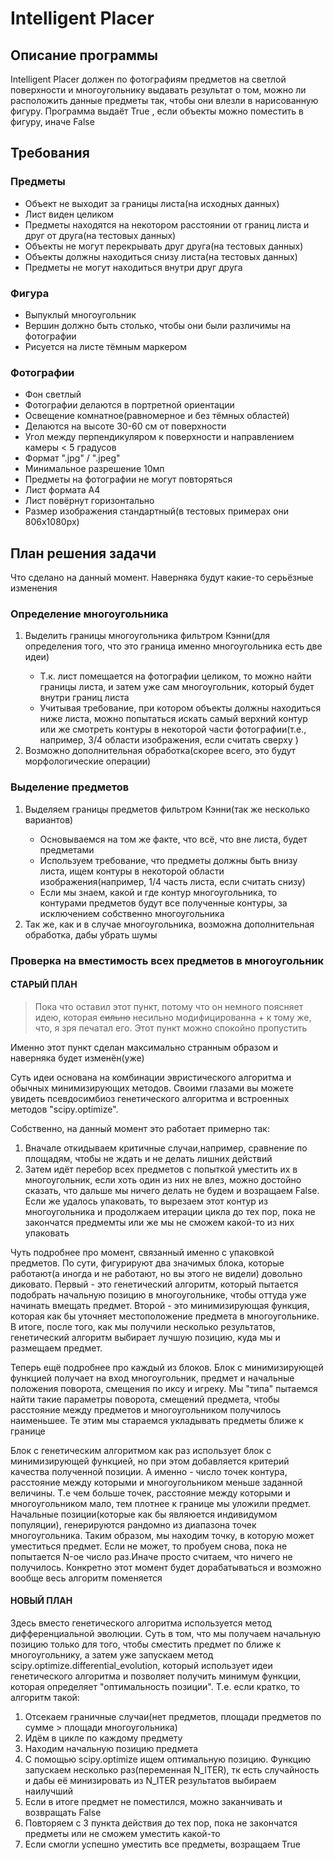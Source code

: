 <h1>Intelligent Placer</h1>
<h2>Описание программы</h2>
  <p>Intelligent Placer должен по фотографиям предметов на светлой
поверхности и многоугольнику выдавать результат о том, можно ли расположить
данные предметы так, чтобы они влезли в нарисованную фигуру. Программа выдаёт True
, если объекты можно поместить в фигуру, иначе False</p>
<h2>Требования</h2>
<h3>Предметы</h3>
  <ul>
    <li>Объект не выходит за границы листа(на исходных данных)</li>
    <li>Лист виден целиком</li>
    <li>Предметы находятся на некотором расстоянии от границ листа и друг от друга(на тестовых данных)</li>
    <li>Объекты не могут перекрывать друг друга(на тестовых данных)</li>
    <li>Объекты должны находиться снизу листа(на тестовых данных)</li>
    <li>Предметы не могут находиться внутри друг друга</li>
  </ul>
<h3>Фигура</h3>
  <ul>
    <li>Выпуклый многоугольник</li>
    <li>Вершин должно быть столько, чтобы они были различимы на фотографии</li>
    <li>Рисуется на листе тёмным маркером</li>
  </ul>
<h3>Фотографии</h3>
  <ul>
    <li>Фон светлый</li>
    <li>Фотографии делаются в портретной ориентации</li>
    <li>Освещение комнатное(равномерное и без тёмных областей)</li>
    <li>Делаются на высоте 30-60 см от поверхности</li>
    <li>Угол между перпендикуляром к поверхности и направлением камеры < 5 градусов</li>
    <li>Формат ".jpg" / ".jpeg"</li>
    <li>Минимальное разрешение 10мп</li>
    <li>Предметы на фотографии не могут повторяться</li>
    <li>Лист формата А4</li>
    <li>Лист повёрнут горизонтально</li>
    <li>Размер изображения стандартный(в тестовых примерах они 806x1080px)</li>
  </ul>
<h2>План решения задачи</h2>
<p>Что сделано на данный момент. Наверняка будут какие-то серьёзные изменения</p>
<h3>Определение многоугольника</h3>
    <ol>
        <li>Выделить границы многоугольника фильтром Кэнни(для определения того, что это граница именно многоугольника есть две идеи)</li>
            <ul>
                <li>Т.к. лист помещается на фотографии целиком, то можно найти границы листа, и затем уже сам многоугольник, который будет внутри границ листа</li>
                <li>Учитывая требование, при котором объекты должны находиться ниже листа, можно попытаться 
искать самый верхний контур или же смотреть контуры в некоторой части фотографии(т.е., например, 3/4 области изображения, если считать сверху )</li>
            </ul>
        <li>Возможно дополнительная обработка(скорее всего, это будут морфологические операции)</li>
    </ol>
<h3>Выделение предметов</h3>
    <ol>
        <li>Выделяем границы предметов фильтром Кэнни(так же несколько вариантов)</li>
            <ul>
                <li>Основываемся на том же факте, что всё, что вне листа, будет предметами</li>
                <li>Используем требование, что предметы должны быть внизу листа, ищем контуры в некоторой области изображения(например, 1/4 часть листа, если считать снизу)</li>
                <li>Если мы знаем, какой и где контур многоугольника, то контурами предметов будут все полученные контуры, за исключением собственно многоугольника</li>
            </ul>
        <li>Так же, как и в случае многоугольника, возможна дополнительная обработка, дабы убрать шумы</li>
    </ol>
<h3>Проверка на вместимость всех предметов в многоугольник</h3>
<h4><b>СТАРЫЙ ПЛАН</b></h4>
    <blockquote>Пока что оставил этот пункт, потому что он немного поясняет идею, которая <s>сильно</s> несильно модифицированна + к тому же, что, я зря печатал его. Этот пункт можно спокойно пропустить</blockquote>
    <p>Именно этот пункт сделан максимально странным образом и наверняка будет изменён(уже)</p>
    <p>Суть идеи основана на комбинации эвристического алгоритма и обычных минимизирующих методов. Своими глазами вы можете увидеть псевдосимбиоз генетического алгоритма и встроенных методов "scipy.optimize".</p>
    <p>Собственно, на данный момент это работает примерно так:</p>
    <ol>
      <li>Вначале откидываем критичные случаи,например, сравнение по площадям, чтобы не ждать и не делать лишних действий</li>
      <li>Затем идёт перебор всех предметов с попыткой уместить их в многоугольник, если хоть один из них не влез, можно достойно сказать, что дальше мы ничего делать не будем и возращаем False. Если же удалось упаковать, то вырезаем этот контур из многоугольника и продолжаем итерации цикла до тех пор, пока не закончатся предмемты или же мы не сможем какой-то из них упаковать </li>
    </ol>
    <p>Чуть подробнее про момент, связанный именно с упаковкой предметов. По сути, фигурируют два значимых блока, которые работают(а иногда и не работают, но вы этого не видели) довольно диковато. Первый - это генетический алгоритм, который пытается подобрать начальную позицию в многоугольнике, чтобы оттуда уже начинать вмещать предмет. Второй - это минимизирующая функция, которая как бы уточняет местоположение предмета в многоугольнике. В итоге, после того, как мы получили несколько результатов, генетический алгоритм выбирает лучшую позицию, куда мы и размещаем предмет.</p>
    <p>Теперь ещё подробнее про каждый из блоков. Блок с минимизирующей функцией получает на вход многоугольник, предмет и начальные положения поворота, смещения по иксу и игреку. Мы "типа" пытаемся найти такие параметры поворота, смещений предмета, чтобы расстояние между предметов и многоугольником получилось наименьшее. Те этим мы стараемся укладывать предметы ближе к границе</p>
    <p>Блок с генетическим алгоритмом как раз использует блок с минимизирующей функцией, но при этом добавляется критерий качества полученной позиции. А именно - число точек контура, расстояние между которыми и многоугольником меньше заданной величины. Т.е чем больше точек, расстояние между которыми и многоугольником мало, тем плотнее к границе мы уложили предмет. Начальные позиции(которые как бы являюется индивидумом популяции), генерируются рандомно из диапазона точек многоугольника. Таким образом, мы находим точку, в которую может уместиться предмет. Если не может, то пробуем снова, пока не попытается N-ое число раз.Иначе просто считаем, что ничего не получилось. Конкретно этот момент будет дорабатываться и возможно вообще весь алгоритм поменяется</p>

  <h4><b>НОВЫЙ ПЛАН</b></h4>
  Здесь вместо генетического алгоритма используется метод дифференциальной эволюции. Суть в том, что мы получаем начальную позицию только для того, чтобы сместить предмет по ближе к многоугольнику, а затем уже запускаем метод scipy.optimize.differential_evolution, который использует идеи генетического алгоритма и позволяет получить минимум функции, которая определяет "оптимальность позиции". Т.е. если кратко, то алгоритм такой:
  <ol>
    <li>Отсекаем граничные случаи(нет предметов, площади предметов по сумме > площади многоугольника)</li>
    <li>Идём в цикле по каждому предмету</li>
    <li>Находим начальную позицию предмета</li>
    <li>С помощью scipy.optimize ищем оптимальную позицию. Функцию запускаем несколько раз(переменная N_ITER), тк есть случайность и дабы её минизировать из N_ITER результатов выбираем наилучший</li>
    <li>Если в итоге предмет не поместился, можно заканчивать и возвращать False</li>
    <li>Повторяем с 3 пункта действия до тех пор, пока не закончатся предметы или не сможем уместить какой-то</li>
    <li>Если смогли успешно уместить все предметы, возращаем True</li>
  </ol>
